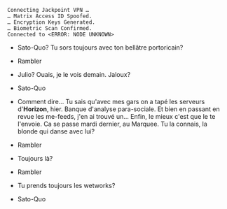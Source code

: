﻿    Connecting Jackpoint VPN …
    … Matrix Access ID Spoofed.
    … Encryption Keys Generated.
    … Biometric Scan Confirmed.
    Connected to <ERROR: NODE UNKNOWN>

* Sato-Quo? Tu sors toujours avec ton bellâtre portoricain?
* Rambler

* Julio? Ouais, je le vois demain. Jaloux?
*  Sato-Quo

* Comment dire... Tu sais qu'avec mes gars on a tapé les serveurs d'**Horizon**, hier. Banque d'analyse para-sociale. Et bien en passant en revue les me-feeds, j'en ai trouvé un... Enfin, le mieux c'est que le te l'envoie. Ca se passe mardi dernier, au Marquee. Tu la connais, la blonde qui danse avec lui?
* Rambler

* Toujours là?
* Rambler

* Tu prends toujours les wetworks?
*  Sato-Quo